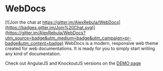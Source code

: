 # WebDocs

[![Join the chat at https://gitter.im/AlexRebula/WebDocs](https://badges.gitter.im/Join%20Chat.svg)](https://gitter.im/AlexRebula/WebDocs?utm_source=badge&utm_medium=badge&utm_campaign=pr-badge&utm_content=badge)
WebDocs is a modern, responsive web theme created for web documentations. It is ready for you to simply start writing any kind of documentation.

Check out AngularJS and KnockoutJS versions on the [DEMO page](http://alexrebula.github.io/WebDocs)
